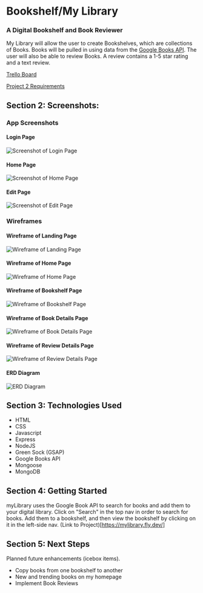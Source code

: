 # Bookshelf/My Library  
### A Digital Bookshelf and Book Reviewer
My Library will allow the user to create Bookshelves, which are collections of Books. Books will be pulled in using data from the [Google Books API](https://developers.google.com/books/docs/overview). The user will also be able to review Books. A review contains a 1-5 star rating and a text review.

[Trello Board](https://trello.com/invite/b/H3GOBYxd/ATTIadca3da94bc344c05615cc151731b4c102FF4BC2/user-stories-books)

[Project 2 Requirements](https://git.generalassemb.ly/SEIR-Boston/project-2)

## Section 2: Screenshots:

### App Screenshots  

#### Login Page
![Screenshot of Login Page](Planning/Screenshots/login.png)

#### Home Page
![Screenshot of Home Page](Planning/Screenshots/home.png)

#### Edit Page
![Screenshot of Edit Page](Planning/Screenshots/edit.png)


### Wireframes    

#### Wireframe of Landing Page
![Wireframe of Landing Page](Planning/Wireframes/Landing.jpg)

#### Wireframe of Home Page
![Wireframe of Home Page](Planning/Wireframes/Home.jpg)

#### Wireframe of Bookshelf Page
![Wireframe of Bookshelf Page](Planning/Wireframes/Bookshelf.jpg)

#### Wireframe of Book Details Page 
![Wireframe of Book Details Page](Planning/Wireframes/Book_Details.jpg)

#### Wireframe of Review Details Page 
![Wireframe of Review Details Page](Planning/Wireframes/Review_Details.jpg)

#### ERD Diagram
![ERD Diagram](Planning/ERD_Diagram/Project_2_ERD.jpeg)

## Section 3: Technologies Used 

 - HTML
 - CSS
 - Javascript
 - Express
 - NodeJS
 - Green Sock (GSAP)
 - Google Books API
 - Mongoose
 - MongoDB


## Section 4: Getting Started  
myLibrary uses the Google Book API to search for books and add them to your digital library. Click on "Search" in the top nav in order to search for books. Add them to a bookshelf, and then view the bookshelf by clicking on it in the left-side nav.
(Link to Project)[https://mylibrary.fly.dev/]


## Section 5: Next Steps

Planned future enhancements (icebox items).
 - Copy books from one bookshelf to another
 - New and trending books on my homepage
 - Implement Book Reviews





